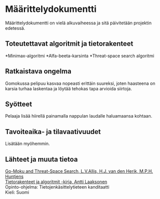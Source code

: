 # Määrittelydokumentti
Määrittelydokumentti on vielä alkuvaiheessa ja sitä päivitetään projektin edetessä.

## Toteutettavat algoritmit ja tietorakenteet
*Minimax-algoritmi
*Alfa-beeta-karsinta
*Threat-space search algoritmi

## Ratkaistava ongelma
Gomokussa pelipuu kasvaa nopeasti erittäin suureksi, joten haasteena on karsia turhaa laskentaa ja löytää tehokas tapa arvioida siirtoja.

## Syötteet
Pelaaja lisää hiirellä painamalla nappulan laudalle haluamaansa kohtaan.

## Tavoiteaika- ja tilavaativuudet
Lisätään myöhemmin.

## Lähteet ja muuta tietoa
[Go-Moku and Threat-Space Search, L.V.Allis, H.J. van den Herik, M.P.H. Huntjens](https://pdfs.semanticscholar.org/f476/00662cadb0975f9cfd7867389efedda6f873.pdf)  
[Tietorakenteet ja algoritmit -kirja, Antti Laaksonen](https://www.cs.helsinki.fi/u/ahslaaks/tirakirja/)  
Opinto-ohjelma: Tietojenkäsittelytieteen kanditaatti  
Kieli: Suomi
